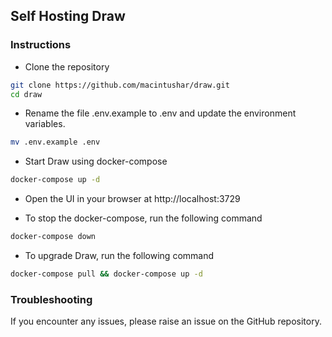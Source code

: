 ## Self Hosting Draw

### Instructions

- Clone the repository

```bash
git clone https://github.com/macintushar/draw.git
cd draw
```

- Rename the file .env.example to .env and update the environment variables.

```bash
mv .env.example .env
```

- Start Draw using docker-compose

```bash
docker-compose up -d
```

- Open the UI in your browser at http://localhost:3729

- To stop the docker-compose, run the following command

```bash
docker-compose down
```

- To upgrade Draw, run the following command

```bash
docker-compose pull && docker-compose up -d
```

### Troubleshooting

If you encounter any issues, please raise an issue on the GitHub repository.
